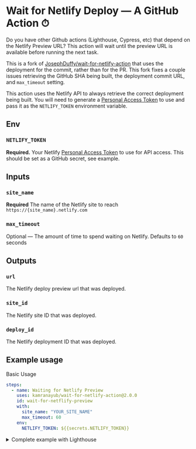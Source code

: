 # Wait for Netlify Deploy — A GitHub Action ⏱

Do you have other Github actions (Lighthouse, Cypress, etc) that depend on the Netlify Preview URL? This action will wait until the preview URL is available before running the next task.

This is a fork of [JosephDuffy/wait-for-netlify-action](https://github.com/JosephDuffy/wait-for-netlify-action) that uses the deployment for the commit, rather than for the PR. This fork fixes a couple issues retrieving the GitHub SHA being built, the deployment commit URL, and `max_timeout` setting.

This action uses the Netlify API to always retrieve the correct deployment being built. You will need to generate a [Personal Access Token](https://app.netlify.com/user/applications/personal) to use and pass it as the `NETLIFY_TOKEN` environment variable.

## Env

### `NETLIFY_TOKEN`

**Required.** Your Netlify [Personal Access Token](https://app.netlify.com/user/applications/personal) to use for API access. This should be set as a GitHub secret, see example.

## Inputs

### `site_name`

**Required** The name of the Netlify site to reach `https://{site_name}.netlify.com`

### `max_timeout`

Optional — The amount of time to spend waiting on Netlify. Defaults to `60` seconds

## Outputs

### `url`

The Netlify deploy preview url that was deployed.

### `site_id`

The Netlify site ID that was deployed.

### `deploy_id`

The Netlify deployment ID that was deployed.

## Example usage

Basic Usage

```yaml
steps:
  - name: Waiting for Netlify Preview
    uses: kamranayub/wait-for-netlify-action@2.0.0
    id: wait-for-netflify-preview
    with:
      site_name: "YOUR_SITE_NAME"
      max_timeout: 60
    env:
      NETLIFY_TOKEN: ${{secrets.NETLIFY_TOKEN}}
```

<details>
<summary>Complete example with Lighthouse</summary>
<br />

```yaml
name: Lighthouse

on: [pull_request]

jobs:
  build:
    runs-on: ubuntu-latest

    steps:
      - uses: actions/checkout@v1
      - name: Use Node.js 12.x
        uses: actions/setup-node@v1
        with:
          node-version: 12.x
      - name: Install
        run: |
          npm ci
      - name: Build
        run: |
          npm run build
      - name: Waiting for 200 from the Netlify Preview
        uses: kamranayub/wait-for-netlify-action@2.0.0
        id: wait-for-netflify-preview
        with:
          site_name: "YOUR_SITE_NAME"
        env:
          NETLIFY_TOKEN: ${{secrets.NETLIFY_TOKEN}}
      - name: Lighthouse CI
        run: |
          npm install -g @lhci/cli@0.3.x
          lhci autorun --upload.target=temporary-public-storage --collect.url=${{ steps.wait-for-netflify-preview.outputs.url }} || echo "LHCI failed!"
        env:
          LHCI_GITHUB_APP_TOKEN: ${{ secrets.LHCI_GITHUB_APP_TOKEN }}
```

</details>
